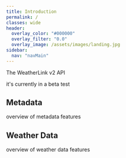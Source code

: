 ```yaml
---
title: Introduction
permalink: /
classes: wide
header:
  overlay_color: "#000000"
  overlay_filter: "0.0"
  overlay_image: /assets/images/landing.jpg
sidebar:
  nav: "navMain"
---
```


The WeatherLink v2 API

it's currently in a beta test

## Metadata

overview of metadata features

## Weather Data

overview of weather data features

<style>
  div.initial-content:after{
  content: "beta";
  position: fixed;
  width: 80px;
  height: 25px;
  background: #EE8E4A;
  top: 7px;
  left: -20px;
  text-align: center;
  font-size: 13px;
  font-family: sans-serif;
  text-transform: uppercase;
  font-weight: bold;
  color: #fff;
  line-height: 27px;
  -ms-transform:rotate(-45deg);
  -webkit-transform:rotate(-45deg);
  transform:rotate(-45deg);
  z-index: 1000;
}
</style>
